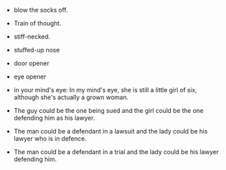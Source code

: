 - blow the socks off.
- Train of thought.
- stiff-necked.
- stuffed-up nose 
- door opener
- eye opener
- in your mind's eye: In my mind's eye, she is still a little girl of six, although she's actually a grown woman.

- The guy could be the one being sued and the girl could be the one defending him as his lawyer.
- The man could be a defendant in a lawsuit and the lady could be his lawyer who is in defence.
- The man could be a defendant in a trial and the lady could be his lawyer defending him.